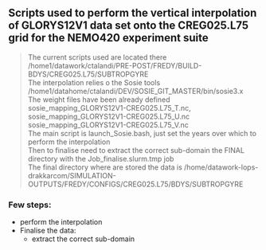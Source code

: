 ## Scripts used to perform the vertical interpolation of GLORYS12V1 data set onto the CREG025.L75 grid for the NEMO420 experiment suite <br>
>
> The current scripts used are located there /home1/datawork/ctalandi/PRE-POST/FREDY/BUILD-BDYS/CREG025.L75/SUBTROPGYRE <br>
> The interpolation relies o the Sosie tools /home1/datahome/ctalandi/DEV/SOSIE_GIT_MASTER/bin/sosie3.x <br> 
> The weight files have been already defined sosie_mapping_GLORYS12V1-CREG025.L75_T.nc, sosie_mapping_GLORYS12V1-CREG025.L75_U.nc sosie_mapping_GLORYS12V1-CREG025.L75_V.nc <br>
> The main script is launch_Sosie.bash, just set the years over which to perform the interpolation <br>
> Then to finalise need to extract the correct sub-domain the FINAL directory with the Job_finalise.slurm.tmp job<br>
> The final directory where are stored the data is /home/datawork-lops-drakkarcom/SIMULATION-OUTPUTS/FREDY/CONFIGS/CREG025.L75/BDYS/SUBTROPGYRE <br> 

### Few steps:
- perform the interpolation 
- Finalise the data:
  - extract the correct sub-domain
